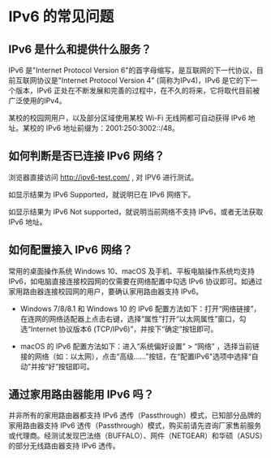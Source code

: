 # IPv6 的常见问题

## IPv6 是什么和提供什么服务？

IPv6 是"Internet Protocol Version 6"的首字母缩写，是互联网的下一代协议，目前互联网协议是"Internet Protocol Version 4" (简称为IPv4)，IPv6 是它的下一个版本，IPv6 正处在不断发展和完善的过程中，在不久的将来，它将取代目前被广泛使用的IPv4。

某校的校园网用户，以及部分区域使用某校 Wi-Fi 无线网都可自动获得 IPv6 地址。某校的 IPv6 地址前缀为：2001:250:3002::/48。

## 如何判断是否已连接 IPv6 网络？

浏览器直接访问 http://ipv6-test.com/ , 对 IPV6 进行测试。

如显示结果为 IPv6 Supported，就说明已在 IPv6 网络下。

如显示结果为 IPv6 Not supported，就说明当前网络不支持 IPv6，或者无法获取 IPv6 地址。

## 如何配置接入 IPv6 网络？

常用的桌面操作系统 Windows 10、macOS 及手机、平板电脑操作系统均支持 IPv6，如电脑直接连接校园网的仅需要在网络配置中勾选 IPv6 协议即可。如通过家用路由器连接校园网的用户，要确认家用路由器支持 IPv6。

- Windows 7/8/8.1 和 Windows 10 的 IPv6 配置方法如下：打开“网络链接”，在连网的网络适配器上点击右键，选择“属性”打开“以太网属性”窗口，勾选“Internet 协议版本6 (TCP/IPv6)”，并按下“确定”按钮即可。

- macOS 的 IPv6 配置方法如下：进入“系统偏好设置” > “网络” ，选择当前链接的网络（如：以太网），点击“高级……”按钮，在“配置IPv6"选项中选择“自动”并按“好”按钮即可。

## 通过家用路由器能用 IPv6 吗？

并非所有的家用路由器都支持 IPv6 透传（Passthrough）模式，已知部分品牌的家用路由器支持 IPv6 透传（Passthrough）模式，购买前请先咨询厂家售前服务或代理商。经测试发现巴法络（BUFFALO）、网件（NETGEAR）和华硕（ASUS）的部分无线路由器支持 IPv6 透传。